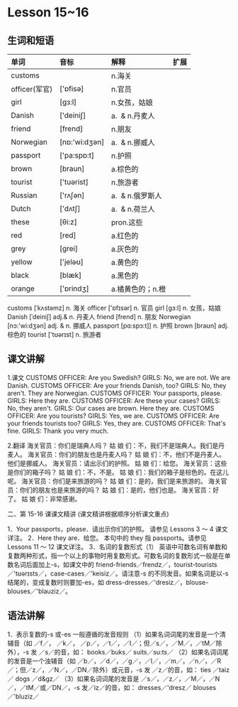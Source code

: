 # Lesson 15~16

## 生词和短语

| 单词          | 音标            | 解释             | 扩展 |
| :------------ | :-------------- | :--------------- | ---- |
| customs       |                 | n.海关           |
| officer(军官) | \['ɒfisə]       | n.官员           |
| girl          | \[gз\:l]        | n.女孩，姑娘     |
| Danish        | \['deiniʃ]      | a.  & n.丹麦人   |
| friend        | \[frend]        | n.朋友           |
| Norwegian     | \[nɒ:'wi\:dʒən] | a.  & n.挪威人   |
| passport      | \['pa\:spɒ\:t]  | n.护照           |
| brown         | \[braun]        | a.棕色的         |
| tourist       | \['tuərist]     | n.旅游者         |
| Russian       | \['rʌʃən]       | a.  & n.俄罗斯人 |
| Dutch         | \['dʌtʃ]        | a.  & n.荷兰人   |
| these         | \[θi\:z]        | pron.这些        |
| red           | \[red]          | a.红色的         |
| grey          | \[grei]         | a.灰色的         |
| yellow        | \['jeləʊ]       | a.黄色的         |
| black         | \[blæk]         | a.黑色的         |
| orange        | \['ɒrindʒ]      | a.橘黄色的；n.橙 |

customs [ˈkʌstəmz]
n. 海关
officer ['ɒfɪsər]
n. 官员
girl [ɡɜ:l]
n. 女孩，姑娘
Danish [ˈdeiniʃ]
adj.& n. 丹麦人
friend [frend]
n. 朋友
Norwegian [nɔ:'wi:dʒən]
adj. & n. 挪威人
passport [pɑ:spɔ:t]]
n. 护照
brown [braʊn]
adj. 棕色的
tourist ['tʊərɪst]
n. 旅游者

## 课文讲解

1.课文
CUSTOMS OFFICER: Are you Swedish?
GIRLS: No, we are not.
We are Danish.
CUSTOMS OFFICER: Are your friends Danish, too?
GIRLS: No, they aren't.
They are Norwegian.
CUSTOMS OFFICER: Your passports, please.
GIRLS: Here they are.
CUSTOMS OFFICER: Are these your cases?
GIRLS: No, they aren't.
GIRLS: Our cases are brown.
Here they are.
CUSTOMS OFFICER: Are you tourists?
GIRLS: Yes, we are.
CUSTOMS OFFICER: Are your friends tourists too?
GIRLS: Yes, they are.
CUSTOMS OFFICER: That's fine.
GIRLS: Thank you very much.

2.翻译
海关官员：你们是瑞典人吗？
姑 娘 们：不，我们不是瑞典人。我们是丹麦人。
海关官员：你们的朋友也是丹麦人吗？
姑 娘 们：不，他们不是丹麦人。他们是挪威人。
海关官员：请出示们的护照。
姑 娘 们：给您。
海关官员：这些是你们的箱子吗？
姑 娘 们：不，不是。
姑 娘 们：我们的箱子是棕色的。在这儿呢。
海关官员：你们是来旅游的吗？
姑 娘 们：是的，我们是来旅游的。
海关官员：你们的朋友也是来旅游的吗？
姑 娘 们：是的，他们也是。
海关官员：好了。
姑 娘 们：非常感谢。

二、第 15-16 课课文精讲
(课文精讲根据顺序分析课文重点)

1．Your passports，please．请出示你们的护照。
请参见 Lessons 3 ～ 4 课文详注。
2．Here they are．给您。
本句中的 they 指 passports。请参见 Lessons 11 ～ 12 课文详注。
3．名词的复数形式（1）
英语中可数名词有单数和复数两种形式，指一个以上的事物时用复数形式。可数名词的复数形式一般是在单数名词后面加上-s，如课文中的 friend-friends／frendz／，tourist-tourists／'tʊərɪsts／，case-cases／'keisiz／。请注意-s 的不同发音。如果名词是以-s 结尾的，变成复数时则要加-es，如 dress-dresses／'dresiz／，blouse-blouses／'blauziz／。

## 语法讲解

1．表示复数的-s 或-es 一般遵循的发音规则
（1）如果名词词尾的发音是一个清辅音（如
／f／，
／k／，
／p／，／t／，／I／；但／s／，／M／，／tM／除外），-s 发
／s／的音，如：
books／buks／
suits／su:ts／
（2）如果名词词尾的发音是一个浊辅音（如
／b／，／d／，／g／，／l／，／m／，／n／，／R／；但／z／，／N／，／DN／除外）或元音，-s 发
／z／的音，如：
ties ／taiz／
dogs ／d&gz／
（3）如果名词词尾的发音是
／s／，／z／，／M／，／N／，／tM／或／DN／，-s
发／iz／的音，如：
dresses／'dresz／
blouses／'bluziz／
